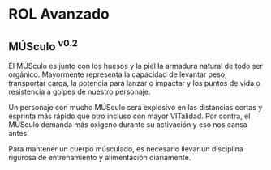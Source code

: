 # ROL Avanzado
## MÚSculo <sup>v0.2</sup>

El MÚSculo es junto con los huesos y la piel la armadura natural de todo ser orgánico. Mayormente representa la capacidad de levantar peso, transportar carga, la potencia para lanzar o impactar y los puntos de vida o resistencia a golpes de nuestro personaje.

Un personaje con mucho MÚSculo será explosivo en las distancias cortas y esprinta más rápido que otro incluso con mayor VITalidad. Por contra, el MÚSculo demanda más oxigeno durante su activación y eso nos cansa antes.

Para mantener un cuerpo músculado, es necesario llevar un disciplina rigurosa de entrenamiento y alimentación diariamente.
